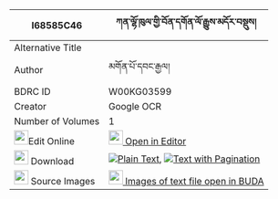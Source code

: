 |I68585C46|ཀན་ལྷོ་ཁུལ་གྱི་བོན་དགོན་ལོ་རྒྱུས་མདོར་བསྡུས། 
| --- | --- 
|Alternative Title |
|Author| མགོན་པོ་དབང་རྒྱལ།
|BDRC ID | W00KG03599
|Creator | Google OCR
|Number of Volumes| 1
|<img width="25" src="https://img.icons8.com/color/25/000000/edit-property.png">Edit Online| [<img width="25" src="https://avatars.githubusercontent.com/u/45091458?s=200&v=4"> Open in Editor](http://editor.openpecha.org/I68585C46)
|<img width="25" src="https://img.icons8.com/fluent/48/000000/download-2.png"/>  Download | [![](https://img.icons8.com/color/20/000000/txt.png)Plain Text](https://github.com/Openpecha/I68585C46/releases/download/v1/ken_lho_khul_gyi_bon_gon_logyu_plain_I68585C46.zip), [![](https://img.icons8.com/color/20/000000/txt.png)Text with Pagination](https://github.com/Openpecha/I68585C46/releases/download/v1/ken_lho_khul_gyi_bon_gon_logyu_pages_I68585C46.zip)
|<img width="25" src="https://img.icons8.com/plasticine/100/000000/pictures-folder.png"/>  Source Images | [<img width="25" src="https://library.bdrc.io/icons/BUDA-small.svg"> Images of text file open in BUDA](https://library.bdrc.io/show/bdr:W00KG03599)